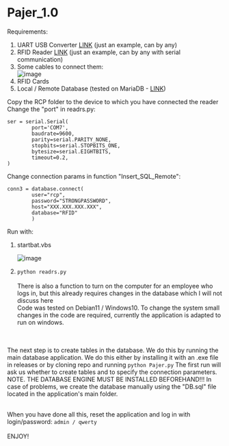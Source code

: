 # Pajer_1.0

Requirements:
1. UART USB Converter [LINK](https://www.aliexpress.com/item/1005003292190035.html?spm=a2g0o.productlist.main.5.16b6140d8GOvws&algo_pvid=efb61b3f-855d-4b4d-9d26-4174b9996db1&algo_exp_id=efb61b3f-855d-4b4d-9d26-4174b9996db1-2&pdp_npi=4%40dis%21PLN%2118.02%2110.82%21%21%214.28%21%21%4021038edf16921831215858663e3efc%2112000025051327922%21sea%21PL%210%21A&curPageLogUid=SEjpEf7GxtU5) (just an example, can by any)
2. RFID Reader [LINK](https://www.aliexpress.com/item/4000067465590.html?spm=a2g0o.detail.1000060.1.57b81c99zDuN8p&gps-id=pcDetailBottomMoreThisSeller&scm=1007.13339.169870.0&scm_id=1007.13339.169870.0&scm-url=1007.13339.169870.0&pvid=2259797a-f788-425d-ae4e-221e6b91d645&_t=gps-id:pcDetailBottomMoreThisSeller,scm-url:1007.13339.169870.0,pvid:2259797a-f788-425d-ae4e-221e6b91d645,tpp_buckets:668%232846%238108%231977&&pdp_ext_f=%7B%22sku_id%22:%2212000018138193929%22,%22sceneId%22:%223339%22%7D) (just an example, can by any with serial communication)
3. Some cables to connect them:<br />
![image](https://github.com/SmolinskiP/Pajer_1.0/assets/49648588/f732247e-f309-45a8-a1fb-ebcad9c13951)
4. RFID Cards
5. Local / Remote Database (tested on MariaDB - [LINK](https://mariadb.org/download/))


Copy the RCP folder to the device to which you have connected the reader<br />
Change the "port" in readrs.py:
```
ser = serial.Serial(
        port='COM7',
        baudrate=9600,
        parity=serial.PARITY_NONE,
        stopbits=serial.STOPBITS_ONE,
        bytesize=serial.EIGHTBITS,
        timeout=0.2,
)
```
Change connection params in function "Insert_SQL_Remote":
```
conn3 = database.connect(
        user="rcp",
        password="STRONGPASSWORD",
        host="XXX.XXX.XXX.XXX",
        database="RFID"
        )
```
Run with:
1. startbat.vbs

   ![image](https://github.com/SmolinskiP/Pajer_1.0/assets/49648588/7f74d316-bae9-4548-8623-1a27403bd523)

2. ```python readrs.py```<br /><br />
There is also a function to turn on the computer for an employee who logs in, but this already requires changes in the database which I will not discuss here<br />
Code was tested on Debian11 / Windows10. To change the system small changes in the code are required, currently the application is adapted to run on windows.<br />
<br /><br />

The next step is to create tables in the database. We do this by running the main database application. We do this either by installing it with an .exe file in releases or by cloning repo and running ```python Pajer.py``` The first run will ask us whether to create tables and to specify the connection parameters. NOTE. THE DATABASE ENGINE MUST BE INSTALLED BEFOREHAND!!! In case of problems, we create the database manually using the "DB.sql" file located in the application's main folder.<br /><br />

When you have done all this, reset the application and log in with login/password: ```admin / qwerty```<br /><br />
ENJOY!
